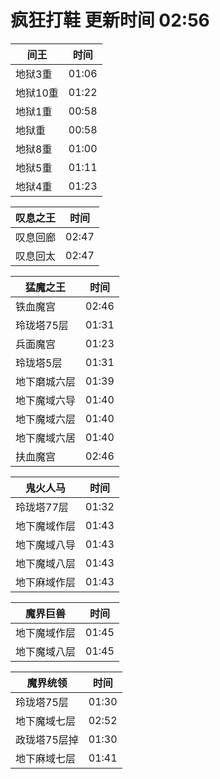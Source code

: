 # 疯狂打鞋 更新时间 02:56

| 间王   | 时间    |
|--------|-------|
| 地狱3重 | 01:06 |
| 地狱10重 | 01:22 |
| 地狱1重 | 00:58 |
| 地狱重 | 00:58 |
| 地狱8重 | 01:00 |
| 地狱5重 | 01:11 |
| 地狱4重 | 01:23 |

| 叹息之王   | 时间    |
|--------|-------|
| 叹息回廊 | 02:47 |
| 叹息回太 | 02:47 |

| 猛魔之王   | 时间    |
|--------|-------|
| 铁血魔宫 | 02:46 |
| 玲珑塔75层 | 01:31 |
| 兵面魔宫 | 01:23 |
| 玲珑塔5层 | 01:31 |
| 地下磨城六层 | 01:39 |
| 地下魔域六导 | 01:40 |
| 地下魔域六层 | 01:40 |
| 地下魔域六居 | 01:40 |
| 扶血魔宫 | 02:46 |

| 鬼火人马   | 时间    |
|--------|-------|
| 玲珑塔77层 | 01:32 |
| 地下魔域作层 | 01:43 |
| 地下魔域八导 | 01:43 |
| 地下魔域八层 | 01:43 |
| 地下麻域作层 | 01:43 |

| 魔界巨兽   | 时间    |
|--------|-------|
| 地下魔域作层 | 01:45 |
| 地下魔域八层 | 01:45 |

| 魔界统领   | 时间    |
|--------|-------|
| 玲珑塔75层 | 01:30 |
| 地下魔域七层 | 02:52 |
| 政珑塔75层掉 | 01:30 |
| 地下麻域七层 | 01:41 |